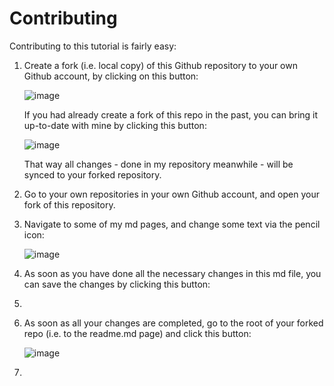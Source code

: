 # Contributing

Contributing to this tutorial is fairly easy:

1. Create a fork (i.e. local copy) of this Github repository to your own Github account, by clicking on this button:

   ![image](https://github.com/user-attachments/assets/475326dd-6a1b-42be-b029-241004213079)

   If you had already create a fork of this repo in the past, you can bring it up-to-date with mine by clicking this button:

   ![image](https://github.com/user-attachments/assets/55a66e12-1205-40e1-bcd8-79c1a2ad69cc)

   That way all changes - done in my repository meanwhile - will be synced to your forked repository.

2. Go to your own repositories in your own Github account, and open your fork of this repository.

3. Navigate to some of my md pages, and change some text via the pencil icon:

   ![image](https://github.com/user-attachments/assets/246ba132-7df5-42b1-96a2-d36eea544c9c)

4. As soon as you have done all the necessary changes in this md file, you can save the changes by clicking this button:
5. 

6. As soon as all your changes are completed, go to the root of your forked repo (i.e. to the readme.md page) and click this button:

   ![image](https://github.com/user-attachments/assets/2089ef28-37cd-4122-8e4f-4b65ddace78d)

7. 
